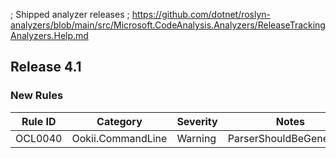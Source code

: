 ﻿; Shipped analyzer releases
; https://github.com/dotnet/roslyn-analyzers/blob/main/src/Microsoft.CodeAnalysis.Analyzers/ReleaseTrackingAnalyzers.Help.md

## Release 4.1

### New Rules

Rule ID | Category | Severity | Notes
--------|----------|----------|-------
OCL0040 | Ookii.CommandLine | Warning | ParserShouldBeGenerated

